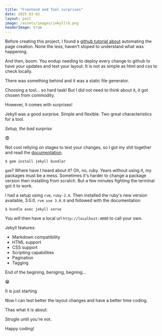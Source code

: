```yaml
---
title: "Frontend and Tool surprises"
date: 2025-03-03
layout: post
image: /assets/images/jekyllrb.png
headerImage: true
---
```


Before creating this project, I found a [github tutorial about](https://github.com/skills/github-pages) automating the page creation.
None the less, haven't stoped to understand what was happening. 

And then, boom. You endup needing to deploy every change to github to have your updates and test your layout. It is not as simple as html and css to check locally. 

There was something behind and it was a static file generator.

Choosing a tool... so hard task! But I did not need to think about it, it got chosen from commodity.

However, it comes with surprises!

Jekyll was a good surprise. Simple and flexible. Two great characteristics for a tool. 

 *Setup, the bad surprise*

:fearful:

Not cool rellying on stages to test your changes, so I got my shit together and read the [documentation](https://jekyllrb.com/docs/).

`$ gem install jekyll bundler`

`gem`? Where have I heard about it? Oh, no, ruby. Years without using it, my packages must be a mess.
Sometimes it's harder to change a package version then installing from scratch. But a few minutes fighting the terminal got it to work.

I had a setup using `rvm`, `ruby-2.6`. Then installed the ruby's new version available, 3.0.0. `rvm use 3.0.0` and followed with the documentation

`$ bundle exec jekyll serve`

You will then have a local url `http://localhost:4000` to call your own.

Jekyll features: 

- Markdown compatibility
- HTML support
- CSS support
- Scripting capabilities
- Pagination
- Tagging



End of the begining, beniging, begning...

:grin:

It is just starting

Now I can test better the layout changes and have a better time coding.

Thas what it is about:

Strugle until you're not.

Happy coding!
